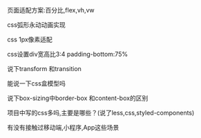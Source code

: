 页面适配方案:百分比,flex,vh,vw

css弧形永动动画实现

css 1px像素适配

css设置div宽高比3:4 padding-bottom:75%

说下transform 和transition

能说一下css盒模型吗

说下box-sizing中border-box 和content-box的区别

项目中写的css多吗,主要是哪些？(说了less,css,styled-components)

有没有接触过移动端,小程序,App这些场景